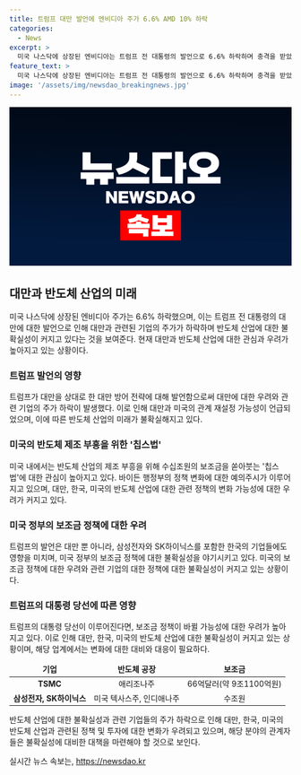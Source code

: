 ```yaml
---
title: 트럼프 대만 발언에 엔비디아 주가 6.6% AMD 10% 하락
categories:
  - News
excerpt: >
  미국 나스닥에 상장된 엔비디아는 트럼프 전 대통령의 발언으로 6.6% 하락하며 충격을 받았다. 트럼프는 대만을 상대로 한 반도체 사업에 대한 비판적 발언을 했는데, 이는 TSMC와의 관계 뿐 아니라 엔비디아뿐 아니라 AMD, 브로드컴, 퀄컴 등의 주가에도 영향을 미치며 대만 증시에 상장된 TSMC 주가도 2% 하락했다. 미국의 대중 제재와 칩스법에 대한 우려로 반도체 업계는 불확실성을 느끼고 있다. 트럼프의 발언은 대만 뿐 아니라 삼성전자와 SK하이닉스 등에도 영향을 미칠 수 있으며, 바이든 정부의 칩스법 정책 변화에 대한 우려도 나오고 있다.
feature_text: >
  미국 나스닥에 상장된 엔비디아는 트럼프 전 대통령의 발언으로 6.6% 하락하며 충격을 받았다. 트럼프는 대만을 상대로 한 반도체 사업에 대한 비판적 발언을 했는데, 이는 TSMC와의 관계 뿐 아니라 엔비디아뿐 아니라 AMD, 브로드컴, 퀄컴 등의 주가에도 영향을 미치며 대만 증시에 상장된 TSMC 주가도 2% 하락했다. 미국의 대중 제재와 칩스법에 대한 우려로 반도체 업계는 불확실성을 느끼고 있다. 트럼프의 발언은 대만 뿐 아니라 삼성전자와 SK하이닉스 등에도 영향을 미칠 수 있으며, 바이든 정부의 칩스법 정책 변화에 대한 우려도 나오고 있다.
image: '/assets/img/newsdao_breakingnews.jpg'
---
```


<p><img src="/assets/img/newsdao_breakingnews.jpg" alt="cryptoinkorea 속보" /></p>

<h2 data-ke-size="size26">대만과 반도체 산업의 미래</h2>

<p data-ke-size="size16">미국 나스닥에 상장된 엔비디아 주가는 6.6% 하락했으며, 이는 트럼프 전 대통령의 대만에 대한 발언으로 인해 대만과 관련된 기업의 주가가 하락하며 반도체 산업에 대한 불확실성이 커지고 있다는 것을 보여준다. 현재 대만과 반도체 산업에 대한 관심과 우려가 높아지고 있는 상황이다.</p>

<h3 data-ke-size="size24">트럼프 발언의 영향</h3>

<p data-ke-size="size16">트럼프가 대만을 상대로 한 대만 방어 전략에 대해 발언함으로써 대만에 대한 우려와 관련 기업의 주가 하락이 발생했다. 이로 인해 대만과 미국의 관계 재설정 가능성이 언급되었으며, 이에 따른 반도체 산업의 미래가 불확실해지고 있다.</p>

<h3 data-ke-size="size24">미국의 반도체 제조 부흥을 위한 '칩스법'</h3>

<p data-ke-size="size16">미국 내에서는 반도체 산업의 제조 부흥을 위해 수십조원의 보조금을 쏟아붓는 '칩스법'에 대한 관심이 높아지고 있다. 바이든 행정부의 정책 변화에 대한 예의주시가 이루어지고 있으며, 대만, 한국, 미국의 반도체 산업에 대한 관련 정책의 변화 가능성에 대한 우려가 커지고 있다.</p>

<h3 data-ke-size="size24">미국 정부의 보조금 정책에 대한 우려</h3>

<p data-ke-size="size16">트럼프의 발언은 대만 뿐 아니라, 삼성전자와 SK하이닉스를 포함한 한국의 기업들에도 영향을 미치며, 미국 정부의 보조금 정책에 대한 불확실성을 야기시키고 있다. 미국의 보조금 정책에 대한 우려와 관련 기업의 대한 정책에 대한 불확실성이 커지고 있는 상황이다.</p>

<h3 data-ke-size="size24">트럼프의 대통령 당선에 따른 영향</h3>

<p data-ke-size="size16">트럼프의 대통령 당선이 이루어진다면, 보조금 정책이 바뀔 가능성에 대한 우려가 높아지고 있다. 이로 인해 대만, 한국, 미국의 반도체 산업에 대한 불확실성이 커지고 있는 상황이며, 해당 업계에서는 변화에 대한 대비와 대응이 필요하다.</p>

<table>
    <thead>
        <tr>
            <td style="text-align: center; height: 17px;"><b>기업</b></td>
            <td style="text-align: center; height: 17px;"><b>반도체 공장</b></td>
            <td style="text-align: center; height: 17px;"><b>보조금</b></td>
        </tr>
    </thead>
    <tbody>
        <tr>
            <td style="text-align: center; height: 17px;"><b>TSMC</b></td>
            <td style="text-align: center; height: 17px;">애리조나주</td>
            <td style="text-align: center; height: 17px;">66억달러(약 9조1100억원)</td>
        </tr>
        <tr>
            <td style="text-align: center; height: 17px;"><b>삼성전자, SK하이닉스</b></td>
            <td style="text-align: center; height: 17px;">미국 텍사스주, 인디애나주</td>
            <td style="text-align: center; height: 17px;">수조원</td>
        </tr>
    </tbody>
</table>

<p data-ke-size="size16">반도체 산업에 대한 불확실성과 관련 기업들의 주가 하락으로 인해 대만, 한국, 미국의 반도체 산업과 관련된 정책 및 투자에 대한 변화가 우려되고 있으며, 해당 분야의 관계자들은 불확실성에 대비한 대책을 마련해야 할 것으로 보인다.</p>
실시간 뉴스 속보는, <a href="https://newsdao.kr" rel="dofollow">https://newsdao.kr</a>


